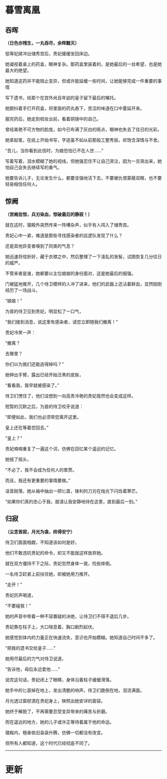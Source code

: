 # 暮雪离凰

## 吞晖

**（日色亦残生，一丸吞尽，余晖黯灭）**

低等妃嫔冲出储秀宫后，贵妃缓缓坐回床边。

她凝视着桌上的药盒，眼神复杂。那药盒里装着的，是她最后的一丝希望，也是她最大的绝望。

她知道这药并不能阻止变异，但或许能延缓一些时间，让她能够完成一件重要的事情

写下遗书，给那个在宫外尚且年幼的皇子留下最后的嘱托。

她颤抖着手打开药盒，将里面的药丸吞下，苦涩的味道在口中蔓延开来。

服完药后，她走到梳妆台前，看着铜镜中的自己。

曾经美艳不可方物的脸庞，如今已布满了灰白的斑点，眼神也失去了往日的光彩。

她拿起笔，在纸上开始书写，字迹虽不如从前那般工整秀丽，却饱含深情与不舍。

“吾儿，当你看到此信时，为娘恐怕已不在人世……”

写着写着，泪水模糊了她的视线，但她强忍住不让自己哭泣，因为一旦哭出来，她怕自己会失去继续写的勇气。

她要告诉儿子，无论发生什么，都要坚强地活下去，不要被仇恨蒙蔽双眼，也不要轻易相信任何人。

## 惊阙

**（宫阙忽惊，兵刃染血，惊破最后的静寂！）**

就在这时，寝殿外突然传来一阵嘈杂声，似乎有人闯入了储秀宫。

贵妃心中一紧，难道是那些寻找感染者的巡逻队发现了什么？

还是其他异变者嗅到了同类的气息？

她迅速将信折好，藏于衣襟之中，然后整理了一下凌乱的发髻，试图恢复几分往日的威严。

不管来者是谁，她都要以主位娘娘的身份面对，这是她最后的倔强。

门被猛地推开，几个侍卫模样的人冲了进来，他们的武器上还沾着鲜血，显然刚刚经历了一场战斗。

“娘娘！”

为首的侍卫见到贵妃，明显松了一口气，

“我们接到消息，说这里有感染者，请您立即随我们撤离！”

贵妃冷笑一声：

“撤离？

去哪里？

你们以为我们还能逃得掉吗？”

她伸出手臂，露出已经开始泛黑的皮肤，

“看看我，我早就被感染了。”

侍卫们愣住了，他们没想到一向高贵冷艳的贵妃竟然也会变成这样。

短暂的沉默之后，为首的侍卫咬牙说道：

“即便如此，我们也必须带您离开这里。

皇上还在等着您回去。”

“皇上？”

贵妃喃喃重复了一遍这个词，仿佛在回忆某个遥远的记忆。

她摇了摇头，

“不必了，我不会成为任何人的累赘。

而且，我还有更重要的事情要做。”

话音刚落，她从袖中抽出一把匕首，锋利的刀刃在烛光下闪烁着寒芒。

“如果你们真的忠心于我，就请让我安静地待在这里，直到最后一刻。”

## 归寂

**（尘念皆寂，月光为衾，终得安宁）**

侍卫们面面相觑，不知道该如何是好。

他们不敢违抗贵妃的命令，却又不能就这样放弃她。

就在双方僵持不下之际，贵妃忽然身体一晃，险些摔倒。

一名侍卫赶紧上前扶住她，却被她用力推开。

“走开！”

贵妃厉声喝道，

“不要碰我！”

她的声音中带着一种不容置疑的决绝，让侍卫们不得不退后几步。

贵妃靠在柱子上，大口喘息着，胸口剧烈起伏。

她感觉到体内的力量正在快速流失，意识也开始模糊。她知道自己时间不多了。

“把我的遗书交给皇子……”

她用尽最后的力气对侍卫说道，

“告诉他，母后永远爱他……”

说完这句话，贵妃闭上了眼睛，身体沿着柱子缓缓滑落。

她手中的匕首掉在地上，发出清脆的响声。侍卫们跪倒在地，泪流满面。

月光透过窗棂洒在贵妃身上，映照出她安详的面容。

她终于解脱了，不再需要忍受变异带来的痛苦与折磨。

而在遥远的地方，她的儿子或许正等待着属于他的命运。

寝殿内，檀香依旧袅袅升腾，仿佛一切都没有改变。

但所有人都知道，这个时代已经彻底不同了。

---

# 更新

